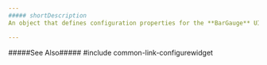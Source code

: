 ```yaml
---
##### shortDescription
An object that defines configuration properties for the **BarGauge** UI component.

---
```

#####See Also#####
#include common-link-configurewidget